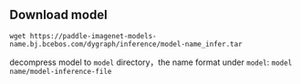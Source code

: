 ## Download model
```
wget https://paddle-imagenet-models-name.bj.bcebos.com/dygraph/inference/model-name_infer.tar

```

decompress model to  `model` directory，the name format under `model`: `model name/model-inference-file`


